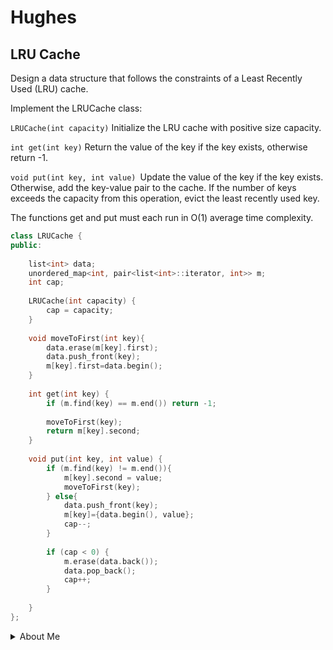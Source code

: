 # Hughes

## LRU Cache

Design a data structure that follows the constraints of a Least Recently Used (LRU) cache.

Implement the LRUCache class:

`LRUCache(int capacity)` Initialize the LRU cache with positive size capacity.    

`int get(int key)` Return the value of the key if the key exists, otherwise return -1.    

`void put(int key, int value) `Update the value of the key if the key exists. Otherwise, add the key-value pair to the cache. If the number of keys exceeds the capacity from this operation, evict the least recently used key.    

The functions get and put must each run in O(1) average time complexity.    



```cpp
class LRUCache {
public:
    
    list<int> data;
    unordered_map<int, pair<list<int>::iterator, int>> m;
    int cap;
    
    LRUCache(int capacity) {
        cap = capacity;
    }
    
    void moveToFirst(int key){
        data.erase(m[key].first);
        data.push_front(key);
        m[key].first=data.begin();
    }
    
    int get(int key) {
        if (m.find(key) == m.end()) return -1;
        
        moveToFirst(key);
        return m[key].second;
    }
    
    void put(int key, int value) {
        if (m.find(key) != m.end()){
            m[key].second = value;
            moveToFirst(key);
        } else{
            data.push_front(key);
            m[key]={data.begin(), value};
            cap--;
        }
        
        if (cap < 0) {
            m.erase(data.back());
            data.pop_back();
            cap++;
        }
        
    }
};
```

<details>
<summary>About Me</summary>

- Full Stack Web Developer
- Competitive Programmer

<p align="left"> <img src="https://komarev.com/ghpvc/?username=kiranpalsingh1806&label=Views&color=blue&style=plastic" alt="kiranpalsingh" /> </p>

</details>